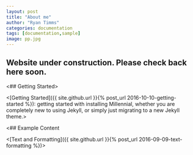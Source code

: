 ```yaml
---
layout: post
title: "About me"
author: "Ryan Timms"
categories: documentation
tags: [documentation,sample]
image: pp.jpg
---
```


## Website under construction. Please check back here soon.

<## Getting Started>

<[Getting Started]({{ site.github.url }}{% post_url 2016-10-10-getting-started %}): getting started with installing Millennial, whether you are completely new to using Jekyll, or simply just migrating to a new Jekyll theme.>

<## Example Content

<[Text and Formatting]({{ site.github.url }}{% post_url 2016-09-09-text-formatting %})>
